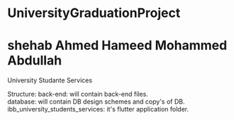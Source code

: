 # UniversityGraduationProject
# shehab   Ahmed    Hameed     Mohammed  Abdullah

  University Studante Services

  Structure:
      back-end: will contain back-end files.   
      database: will contain DB design                schemes and copy's of DB.  
      ibb_university_students_services: it's
          flutter application folder.  





##
